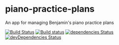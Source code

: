 # piano-practice-plans
An app for managing Benjamin's piano practice plans

[![Build Status](https://travis-ci.com/obryckim/piano-practice-plans.svg?branch=master)](https://travis-ci.com/obryckim/piano-practice-plans)
[![Build status](https://michaelobrycki.visualstudio.com/piano-practice-plans/_apis/build/status/piano-practice-plans%20-%20CI)](https://michaelobrycki.visualstudio.com/piano-practice-plans/_build/latest?definitionId=1)
[![dependencies Status](https://david-dm.org/obryckim/piano-practice-plans/status.svg?path=src/PracticePlans.FrontEnd)](https://david-dm.org/obryckim/piano-practice-plans?path=src/PracticePlans.FrontEnd)
[![devDependencies Status](https://david-dm.org/obryckim/piano-practice-plans/dev-status.svg?path=src/PracticePlans.FrontEnd)](https://david-dm.org/obryckim/piano-practice-plans?path=src/PracticePlans.FrontEnd&type=dev)
